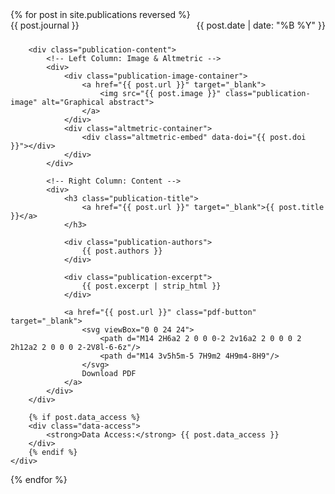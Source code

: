 <style>
/* Improved PDF Button */
.pdf-button {
    background: #5474B8;
    color: white !important;
    padding: 0.5rem 1rem;
    border-radius: 6px;
    display: inline-flex;
    align-items: center;
    gap: 0.5rem;
    text-decoration: none !important;
    transition: background 0.2s ease;
}

.pdf-button svg {
    width: 18px;
    height: 18px;
    fill: currentColor;
}

.pdf-button:hover {
    background: #405d9c;
}

/* Enhanced Image Styling */
.publication-image-container {
    margin: 1rem 0;
    position: relative;
    border-radius: 8px;
    overflow: hidden;
    box-shadow: 0 2px 8px rgba(0,0,0,0.1);
}

.publication-image {
    width: 100%;
    height: 200px;
    object-fit: cover;
    transition: transform 0.3s ease;
}

/* Improved Layout Structure */
.publication-header {
    display: flex;
    justify-content: space-between;
    align-items: baseline;
    margin-bottom: 1.5rem;
}

.publication-content {
    display: grid;
    grid-template-columns: 250px 1fr;
    gap: 2rem;
}

/* Altmetric Positioning */
.altmetric-container {
    margin-top: 1rem;
}
</style>

<div class="publication-grid">
{% for post in site.publications reversed %}
    <div class="publication-card">
        <!-- Header with Journal & Date -->
        <div class="publication-header">
            <span class="publication-journal">{{ post.journal }}</span>
            <span class="publication-date">{{ post.date | date: "%B %Y" }}</span>
        </div>

        <div class="publication-content">
            <!-- Left Column: Image & Altmetric -->
            <div>
                <div class="publication-image-container">
                    <a href="{{ post.url }}" target="_blank">
                        <img src="{{ post.image }}" class="publication-image" alt="Graphical abstract">
                    </a>
                </div>
                <div class="altmetric-container">
                    <div class="altmetric-embed" data-doi="{{ post.doi }}"></div>
                </div>
            </div>

            <!-- Right Column: Content -->
            <div>
                <h3 class="publication-title">
                    <a href="{{ post.url }}" target="_blank">{{ post.title }}</a>
                </h3>

                <div class="publication-authors">
                    {{ post.authors }}
                </div>

                <div class="publication-excerpt">
                    {{ post.excerpt | strip_html }}
                </div>

                <a href="{{ post.url }}" class="pdf-button" target="_blank">
                    <svg viewBox="0 0 24 24">
                        <path d="M14 2H6a2 2 0 0 0-2 2v16a2 2 0 0 0 2 2h12a2 2 0 0 0 2-2V8l-6-6z"/>
                        <path d="M14 3v5h5m-5 7H9m2 4H9m4-8H9"/>
                    </svg>
                    Download PDF
                </a>
            </div>
        </div>

        {% if post.data_access %}
        <div class="data-access">
            <strong>Data Access:</strong> {{ post.data_access }}
        </div>
        {% endif %}
    </div>
{% endfor %}
</div>
